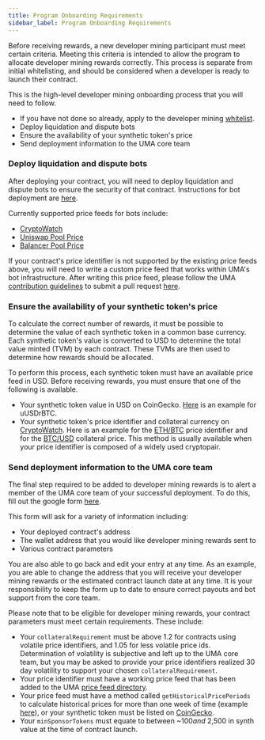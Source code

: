 ```yaml
---
title: Program Onboarding Requirements
sidebar_label: Program Onboarding Requirements
---
```


Before receiving rewards, a new developer mining participant must meet certain criteria. Meeting this criteria is intended to allow the program to allocate developer mining rewards correctly. This process is separate from initial whitelisting, and should be considered when a developer is ready to launch their contract. 

This is the high-level developer mining onboarding process that you will need to follow.

- If you have not done so already, apply to the developer mining [whitelist](https://docs.google.com/forms/d/e/1FAIpQLSdPWOm4pNyqgDhXXr8wblWuSXXGslsGiJaFzrSNjN2RcG2RTQ/viewform).
- Deploy liquidation and dispute bots
- Ensure the availability of your synthetic token's price
- Send deployment information to the UMA core team

### Deploy liquidation and dispute bots

After deploying your contract, you will need to deploy liquidation and dispute bots to ensure the security of that contract. Instructions for bot deployment are [here](/developers/bots).

Currently supported price feeds for bots include:
- [CryptoWatch](https://github.com/UMAprotocol/protocol/blob/master/packages/financial-templates-lib/src/price-feed/CryptoWatchPriceFeed.js)
- [Uniswap Pool Price](https://github.com/UMAprotocol/protocol/blob/master/packages/financial-templates-lib/src/price-feed/UniswapPriceFeed.js)
- [Balancer Pool Price](https://github.com/UMAprotocol/protocol/blob/master/packages/financial-templates-lib/src/price-feed/BalancerPriceFeed.js)

If your contract's price identifier is not supported by the existing price feeds above, you will need to write a custom price feed that works within UMA's bot infrastructure. After writing this price feed, please follow the UMA [contribution guidelines](https://github.com/UMAprotocol/protocol/blob/master/CONTRIBUTING.md) to submit a pull request [here](https://github.com/UMAprotocol/protocol/tree/master/packages/financial-templates-lib/src/price-feed).

### Ensure the availability of your synthetic token's price

To calculate the correct number of rewards, it must be possible to determine the value of each synthetic token in a common base currency. Each synthetic token's value is converted to USD to determine the total value minted (TVM) by each contract. These TVMs are then used to determine how rewards should be allocated.

To perform this process, each synthetic token must have an available price feed in USD. Before receiving rewards, you must ensure that one of the following is available.
- Your synthetic token value in USD on CoinGecko. [Here](https://www.coingecko.com/en/coins/uusdrbtc-synthetic-token-expiring-1-october-2020) is an example for uUSDrBTC.
- Your synthetic token's price identifier and collateral currency on [CryptoWatch](https://cryptowat.ch/). Here is an example for the [ETH/BTC](https://cryptowat.ch/charts/FTX:ETH-BTC) price identifier and for the [BTC/USD](https://cryptowat.ch/charts/BITFINEX:BTC-USD) collateral price. This method is usually available when your price identifier is composed of a widely used cryptopair.

### Send deployment information to the UMA core team

The final step required to be added to developer mining rewards is to alert a member of the UMA core team of your successful deployment. To do this, fill out the google form [here](https://docs.google.com/forms/d/e/1FAIpQLSfhrCopRz7nUSbBQZB75j8yGqnXbOzRW68Oe6-uFuNVSvqrOQ/viewform).

This form will ask for a variety of information including:
- Your deployed contract's address
- The wallet address that you would like developer mining rewards sent to
- Various contract parameters

You are also able to go back and edit your entry at any time. As an example, you are able to change the address that you will receive your developer mining rewards or the estimated contract launch date at any time. It is your responsibility to keep the form up to date to ensure correct payouts and bot support from the core team. 

Please note that to be eligible for developer mining rewards, your contract parameters must meet certain requirements. These include:

- Your `collateralRequirement` must be above 1.2 for contracts using volatile price identifiers, and 1.05 for less volatile price ids. Determination of volatility is subjective and left up to the UMA core team, but you may be asked to provide your price identifiers realized 30 day volatility to support your chosen `collateralRequirement`. 
- Your price identifier must have a working price feed that has been added to the UMA [price feed directory](https://github.com/UMAprotocol/protocol/tree/master/packages/financial-templates-lib/src/price-feed).
- Your price feed must have a method called `getHistoricalPricePeriods` to calculate historical prices for more than one week of time (example [here](https://github.com/UMAprotocol/protocol/blob/master/packages/financial-templates-lib/src/price-feed/CryptoWatchPriceFeed.js#L136)), or your synthetic token must be listed on [CoinGecko](https://www.coingecko.com/en/coins/uusdrbtc-synthetic-token-expiring-1-october-2020).
- Your `minSponsorTokens` must equate to between ~$100 and ~$2,500 in synth value at the time of contract launch.
